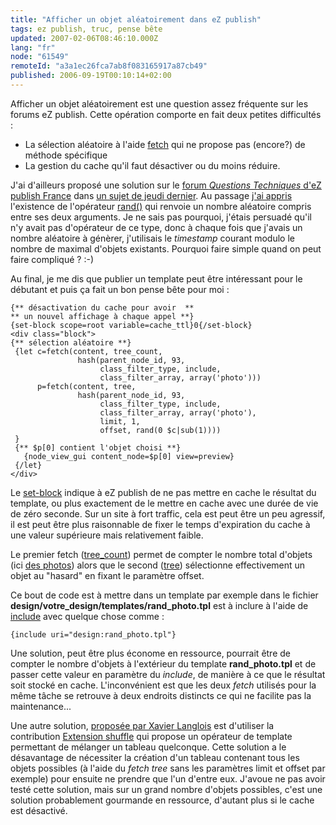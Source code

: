 ```yaml
---
title: "Afficher un objet aléatoirement dans eZ publish"
tags: ez publish, truc, pense bête
updated: 2007-02-06T08:46:10.000Z
lang: "fr"
node: "61549"
remoteId: "a3a1ec26fca7ab8f083165917a87cb49"
published: 2006-09-19T00:10:14+02:00
---
```

 
Afficher un objet aléatoirement est une question assez fréquente sur les forums eZ publish. Cette opération comporte en fait deux petites difficultés :

* La sélection aléatoire à l'aide [fetch](http://ez.no/doc/ez_publish/technical_manual/3_8/reference/modules/content) qui ne propose pas (encore?) de méthode spécifique
* La gestion du cache qu'il faut désactiver ou du moins réduire.
 
 
J'ai d'ailleurs proposé une solution sur le [forum *Questions Techniques* d'eZ publish France](http://www.ezpublish-france.com/index.php/fr/forums/questions_techniques) dans [un sujet de jeudi dernier](http://www.ezpublish-france.com/index.php/fr/forums/questions_techniques/afficher_aleatoirement_les_resultats_d_un_fetch). Au passage [j'ai appris](http://www.ezpublish-france.com/index.php/fr/forums/questions_techniques/afficher_aleatoirement_les_resultats_d_un_fetch/re_afficher_aleatoirement_les_resultats_d_un_fetch__2) l'existence de l'opérateur [rand()](http://ez.no/doc/ez_publish/technical_manual/3_8/reference/template_operators/mathematics/rand) qui renvoie un nombre aléatoire compris entre ses deux arguments. Je ne sais pas pourquoi, j'étais persuadé qu'il n'y avait pas d'opérateur de ce type, donc à chaque fois que j'avais un nombre aléatoire à génèrer, j'utilisais le *timestamp* courant modulo le nombre de maximal d'objets existants. Pourquoi faire simple quand on peut faire compliqué ? :-)

 
Au final, je me dis que publier un template peut être intéressant pour le débutant et puis ça fait un bon pense bête pour moi :

 ``` smarty
{** désactivation du cache pour avoir  **
 ** un nouvel affichage à chaque appel **}
{set-block scope=root variable=cache_ttl}0{/set-block}
<div class="block">
{** sélection aléatoire **}
  {let c=fetch(content, tree_count,
                hash(parent_node_id, 93,
                     class_filter_type, include,
                     class_filter_array, array('photo')))
       p=fetch(content, tree,
                hash(parent_node_id, 93,
                     class_filter_type, include,
                     class_filter_array, array('photo'),
                     limit, 1,
                     offset, rand(0 $c|sub(1))))
  }
  {** $p[0] contient l'objet choisi **}
    {node_view_gui content_node=$p[0] view=preview}
  {/let}
</div>
```

 
Le [set-block](http://ez.no/doc/ez_publish/technical_manual/3_8/reference/template_functions/variables/set_block) indique à eZ publish de ne pas mettre en cache le résultat du template, ou plus exactement de le mettre en cache avec une durée de vie de zéro seconde. Sur un site à fort traffic, cela est peut être un peu agressif, il est peut être plus raisonnable de fixer le temps d'expiration du cache à une valeur supérieure mais relativement faible.

Le premier fetch ([tree_count](http://ez.no/doc/ez_publish/technical_manual/3_8/reference/modules/content/fetch_functions/tree_count)) permet de compter le nombre total d'objets (ici [des photos](http://photos.pwet.fr)) alors que le second ([tree](http://ez.no/doc/ez_publish/technical_manual/3_8/reference/modules/content/fetch_functions/tree)) sélectionne effectivement un objet au &quot;hasard&quot; en fixant le paramètre offset.

 
Ce bout de code est à mettre dans un template par exemple dans le fichier **design/votre_design/templates/rand_photo.tpl** est à inclure à l'aide de [include](http://ez.no/doc/ez_publish/technical_manual/3_8/reference/template_functions/miscellaneous/include) avec quelque chose comme :

 ``` smarty
{include uri="design:rand_photo.tpl"}
```

 
Une solution, peut être plus économe en ressource, pourrait être de compter le nombre d'objets à l'extérieur du template **rand_photo.tpl** et de passer cette valeur en paramètre du *include*, de manière à ce que le résultat soit stocké en cache. L'inconvénient est que les deux *fetch* utilisés pour la même tâche se retrouve à deux endroits distincts ce qui ne facilite pas la maintenance...

 
Une autre solution, [proposée par Xavier Langlois](http://www.ezpublish-france.com/index.php/fr/forums/questions_techniques/afficher_aleatoirement_les_resultats_d_un_fetch/re_afficher_aleatoirement_les_resultats_d_un_fetch__3) est d'utiliser la contribution [Extension shuffle](http://ez.no/community/contribs/template_plugins/extension_shuffle) qui propose un opérateur de template permettant de mélanger un tableau quelconque. Cette solution a le désavantage de nécessiter la création d'un tableau contenant tous les objets possibles (à l'aide du *fetch tree* sans les paramètres limit et offset par exemple) pour ensuite ne prendre que l'un d'entre eux. J'avoue ne pas avoir testé cette solution, mais sur un grand nombre d'objets possibles, c'est une solution probablement gourmande en ressource, d'autant plus si le cache est désactivé.

